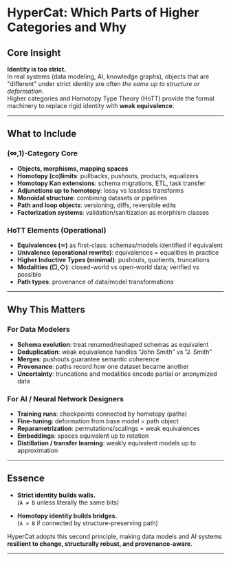 # HyperCat: Which Parts of Higher Categories and Why

## Core Insight
**Identity is too strict.**  
In real systems (data modeling, AI, knowledge graphs), objects that are "different" under strict identity are often *the same up to structure or deformation*.  
Higher categories and Homotopy Type Theory (HoTT) provide the formal machinery to replace rigid identity with **weak equivalence**.

---

## What to Include

### (∞,1)-Category Core
- **Objects, morphisms, mapping spaces**
- **Homotopy (co)limits**: pullbacks, pushouts, products, equalizers
- **Homotopy Kan extensions**: schema migrations, ETL, task transfer
- **Adjunctions up to homotopy**: lossy vs lossless transforms
- **Monoidal structure**: combining datasets or pipelines
- **Path and loop objects**: versioning, diffs, reversible edits
- **Factorization systems**: validation/sanitization as morphism classes

### HoTT Elements (Operational)
- **Equivalences (≃)** as first-class: schemas/models identified if equivalent
- **Univalence (operational rewrite)**: equivalences = equalities in practice
- **Higher Inductive Types (minimal)**: pushouts, quotients, truncations
- **Modalities (□,◇)**: closed-world vs open-world data; verified vs possible
- **Path types**: provenance of data/model transformations

---

## Why This Matters

### For Data Modelers
- **Schema evolution**: treat renamed/reshaped schemas as equivalent
- **Deduplication**: weak equivalence handles “John Smith” vs “J. Smith”
- **Merges**: pushouts guarantee semantic coherence
- **Provenance**: paths record *how* one dataset became another
- **Uncertainty**: truncations and modalities encode partial or anonymized data

### For AI / Neural Network Designers
- **Training runs**: checkpoints connected by homotopy (paths)
- **Fine-tuning**: deformation from base model = path object
- **Reparametrization**: permutations/scalings = weak equivalences
- **Embeddings**: spaces equivalent up to rotation
- **Distillation / transfer learning**: weakly equivalent models up to approximation

---

## Essence
- **Strict identity builds walls.**  
  (`A ≠ B` unless literally the same bits)  

- **Homotopy identity builds bridges.**  
  (`A ≃ B` if connected by structure-preserving path)  

HyperCat adopts this second principle, making data models and AI systems **resilient to change, structurally robust, and provenance-aware**.

---
